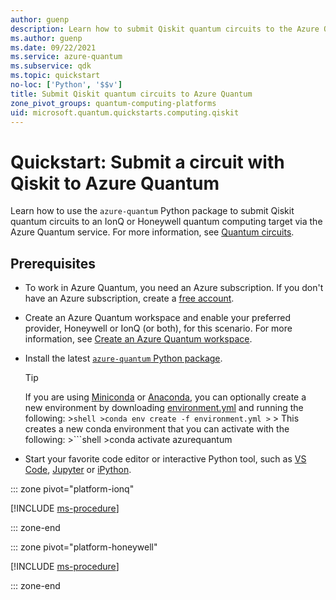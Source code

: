 ```yaml
---
author: guenp
description: Learn how to submit Qiskit quantum circuits to the Azure Quantum service.
ms.author: guenp
ms.date: 09/22/2021
ms.service: azure-quantum
ms.subservice: qdk
ms.topic: quickstart
no-loc: ['Python', '$$v']
title: Submit Qiskit quantum circuits to Azure Quantum
zone_pivot_groups: quantum-computing-platforms
uid: microsoft.quantum.quickstarts.computing.qiskit
--- 
```


# Quickstart: Submit a circuit with Qiskit to Azure Quantum

Learn how to use the `azure-quantum` Python package to submit Qiskit quantum circuits to an IonQ or Honeywell quantum computing target via the Azure Quantum service. For more information, see [Quantum circuits](xref:microsoft.quantum.concepts.circuits).

## Prerequisites

- To work in Azure Quantum, you need an Azure subscription. If you don't have an Azure subscription, create a [free account](https://azure.microsoft.com/free/).
- Create an Azure Quantum workspace and enable your preferred provider, Honeywell or IonQ (or both), for this scenario. For more information, see [Create an Azure Quantum workspace](xref:microsoft.quantum.how-to.workspace).
- Install the latest [`azure-quantum` Python package](xref:microsoft.quantum.install-qdk.overview.python-only).

    > [!TIP]
    > If you are using [Miniconda](https://docs.conda.io/en/latest/miniconda.html) or [Anaconda](https://www.anaconda.com/products/individual#Downloads), you can optionally create a new environment by downloading [environment.yml](https://github.com/microsoft/qdk-python/blob/main/azure-quantum/environment.yml) and running the following:
        >```shell
        >conda env create -f environment.yml
        >```
        > This creates a new conda environment that you can activate with the following:
        >```shell
        >conda activate azurequantum

- Start your favorite code editor or interactive Python tool, such as [VS Code](https://code.visualstudio.com/docs/python/jupyter-support-py), [Jupyter](https://jupyter.readthedocs.io/en/latest/content-quickstart.html) or [iPython](https://ipython.readthedocs.io/en/stable/interactive/tutorial.html).

::: zone pivot="platform-ionq"

[!INCLUDE [ms-procedure](includes/quickstart-qiskit-include-ionq.md)]

::: zone-end

::: zone pivot="platform-honeywell"

[!INCLUDE [ms-procedure](includes/quickstart-qiskit-include-honeywell.md)]

::: zone-end


